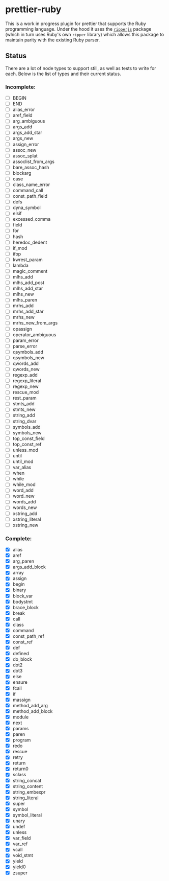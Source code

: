 # prettier-ruby

This is a work in progress plugin for prettier that supports the Ruby programming language. Under the hood it uses the [`ripperjs`](https://github.com/kddeisz/ripperjs) package (which in turn uses Ruby's own `ripper` library) which allows this package to maintain parity with the existing Ruby parser.

## Status

There are a lot of node types to support still, as well as tests to write for each. Below is the list of types and their current status.

### Incomplete:

- [ ] BEGIN
- [ ] END
- [ ] alias_error
- [ ] aref_field
- [ ] arg_ambiguous
- [ ] args_add
- [ ] args_add_star
- [ ] args_new
- [ ] assign_error
- [ ] assoc_new
- [ ] assoc_splat
- [ ] assoclist_from_args
- [ ] bare_assoc_hash
- [ ] blockarg
- [ ] case
- [ ] class_name_error
- [ ] command_call
- [ ] const_path_field
- [ ] defs
- [ ] dyna_symbol
- [ ] elsif
- [ ] excessed_comma
- [ ] field
- [ ] for
- [ ] hash
- [ ] heredoc_dedent
- [ ] if_mod
- [ ] ifop
- [ ] kwrest_param
- [ ] lambda
- [ ] magic_comment
- [ ] mlhs_add
- [ ] mlhs_add_post
- [ ] mlhs_add_star
- [ ] mlhs_new
- [ ] mlhs_paren
- [ ] mrhs_add
- [ ] mrhs_add_star
- [ ] mrhs_new
- [ ] mrhs_new_from_args
- [ ] opassign
- [ ] operator_ambiguous
- [ ] param_error
- [ ] parse_error
- [ ] qsymbols_add
- [ ] qsymbols_new
- [ ] qwords_add
- [ ] qwords_new
- [ ] regexp_add
- [ ] regexp_literal
- [ ] regexp_new
- [ ] rescue_mod
- [ ] rest_param
- [ ] stmts_add
- [ ] stmts_new
- [ ] string_add
- [ ] string_dvar
- [ ] symbols_add
- [ ] symbols_new
- [ ] top_const_field
- [ ] top_const_ref
- [ ] unless_mod
- [ ] until
- [ ] until_mod
- [ ] var_alias
- [ ] when
- [ ] while
- [ ] while_mod
- [ ] word_add
- [ ] word_new
- [ ] words_add
- [ ] words_new
- [ ] xstring_add
- [ ] xstring_literal
- [ ] xstring_new

### Complete:

- [x] alias
- [x] aref
- [x] arg_paren
- [x] args_add_block
- [x] array
- [x] assign
- [x] begin
- [x] binary
- [x] block_var
- [x] bodystmt
- [x] brace_block
- [x] break
- [x] call
- [x] class
- [x] command
- [x] const_path_ref
- [x] const_ref
- [x] def
- [x] defined
- [x] do_block
- [x] dot2
- [x] dot3
- [x] else
- [x] ensure
- [x] fcall
- [x] if
- [x] massign
- [x] method_add_arg
- [x] method_add_block
- [x] module
- [x] next
- [x] params
- [x] paren
- [x] program
- [x] redo
- [x] rescue
- [x] retry
- [x] return
- [x] return0
- [x] sclass
- [x] string_concat
- [x] string_content
- [x] string_embexpr
- [x] string_literal
- [x] super
- [x] symbol
- [x] symbol_literal
- [x] unary
- [x] undef
- [x] unless
- [x] var_field
- [x] var_ref
- [x] vcall
- [x] void_stmt
- [x] yield
- [x] yield0
- [x] zsuper
